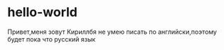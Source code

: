 # hello-world

Привет,меня зовут Кириллбя не умею писать по английски,поэтому будет пока что русский язык
